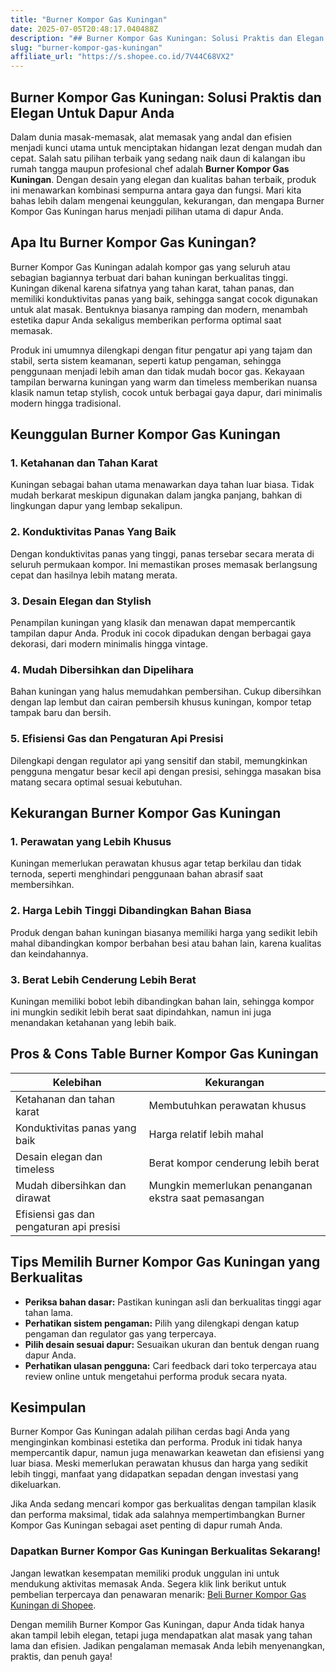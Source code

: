 ```yaml
---
title: "Burner Kompor Gas Kuningan"
date: 2025-07-05T20:48:17.040488Z
description: "## Burner Kompor Gas Kuningan: Solusi Praktis dan Elegan Untuk Dapur Anda..."
slug: "burner-kompor-gas-kuningan"
affiliate_url: "https://s.shopee.co.id/7V44C68VX2"
---
```

## Burner Kompor Gas Kuningan: Solusi Praktis dan Elegan Untuk Dapur Anda

Dalam dunia masak-memasak, alat memasak yang andal dan efisien menjadi kunci utama untuk menciptakan hidangan lezat dengan mudah dan cepat. Salah satu pilihan terbaik yang sedang naik daun di kalangan ibu rumah tangga maupun profesional chef adalah **Burner Kompor Gas Kuningan**. Dengan desain yang elegan dan kualitas bahan terbaik, produk ini menawarkan kombinasi sempurna antara gaya dan fungsi. Mari kita bahas lebih dalam mengenai keunggulan, kekurangan, dan mengapa Burner Kompor Gas Kuningan harus menjadi pilihan utama di dapur Anda.

## Apa Itu Burner Kompor Gas Kuningan?

Burner Kompor Gas Kuningan adalah kompor gas yang seluruh atau sebagian bagiannya terbuat dari bahan kuningan berkualitas tinggi. Kuningan dikenal karena sifatnya yang tahan karat, tahan panas, dan memiliki konduktivitas panas yang baik, sehingga sangat cocok digunakan untuk alat masak. Bentuknya biasanya ramping dan modern, menambah estetika dapur Anda sekaligus memberikan performa optimal saat memasak.

Produk ini umumnya dilengkapi dengan fitur pengatur api yang tajam dan stabil, serta sistem keamanan, seperti katup pengaman, sehingga penggunaan menjadi lebih aman dan tidak mudah bocor gas. Kekayaan tampilan berwarna kuningan yang warm dan timeless memberikan nuansa klasik namun tetap stylish, cocok untuk berbagai gaya dapur, dari minimalis modern hingga tradisional.

## Keunggulan Burner Kompor Gas Kuningan

### 1. **Ketahanan dan Tahan Karat**
Kuningan sebagai bahan utama menawarkan daya tahan luar biasa. Tidak mudah berkarat meskipun digunakan dalam jangka panjang, bahkan di lingkungan dapur yang lembap sekalipun.

### 2. **Konduktivitas Panas Yang Baik**
Dengan konduktivitas panas yang tinggi, panas tersebar secara merata di seluruh permukaan kompor. Ini memastikan proses memasak berlangsung cepat dan hasilnya lebih matang merata.

### 3. **Desain Elegan dan Stylish**
Penampilan kuningan yang klasik dan menawan dapat mempercantik tampilan dapur Anda. Produk ini cocok dipadukan dengan berbagai gaya dekorasi, dari modern minimalis hingga vintage.

### 4. **Mudah Dibersihkan dan Dipelihara**
Bahan kuningan yang halus memudahkan pembersihan. Cukup dibersihkan dengan lap lembut dan cairan pembersih khusus kuningan, kompor tetap tampak baru dan bersih.

### 5. **Efisiensi Gas dan Pengaturan Api Presisi**
Dilengkapi dengan regulator api yang sensitif dan stabil, memungkinkan pengguna mengatur besar kecil api dengan presisi, sehingga masakan bisa matang secara optimal sesuai kebutuhan.

## Kekurangan Burner Kompor Gas Kuningan

### 1. **Perawatan yang Lebih Khusus**
Kuningan memerlukan perawatan khusus agar tetap berkilau dan tidak ternoda, seperti menghindari penggunaan bahan abrasif saat membersihkan.

### 2. **Harga Lebih Tinggi Dibandingkan Bahan Biasa**
Produk dengan bahan kuningan biasanya memiliki harga yang sedikit lebih mahal dibandingkan kompor berbahan besi atau bahan lain, karena kualitas dan keindahannya.

### 3. **Berat Lebih Cenderung Lebih Berat**
Kuningan memiliki bobot lebih dibandingkan bahan lain, sehingga kompor ini mungkin sedikit lebih berat saat dipindahkan, namun ini juga menandakan ketahanan yang lebih baik.

## Pros & Cons Table Burner Kompor Gas Kuningan

| Kelebihan                                    | Kekurangan                                         |
|----------------------------------------------|-----------------------------------------------------|
| Ketahanan dan tahan karat                   | Membutuhkan perawatan khusus                       |
| Konduktivitas panas yang baik              | Harga relatif lebih mahal                        |
| Desain elegan dan timeless                  | Berat kompor cenderung lebih berat                |
| Mudah dibersihkan dan dirawat              | Mungkin memerlukan penanganan ekstra saat pemasangan |
| Efisiensi gas dan pengaturan api presisi  |                                                     |

## Tips Memilih Burner Kompor Gas Kuningan yang Berkualitas

- **Periksa bahan dasar:** Pastikan kuningan asli dan berkualitas tinggi agar tahan lama.
- **Perhatikan sistem pengaman:** Pilih yang dilengkapi dengan katup pengaman dan regulator gas yang terpercaya.
- **Pilih desain sesuai dapur:** Sesuaikan ukuran dan bentuk dengan ruang dapur Anda.
- **Perhatikan ulasan pengguna:** Cari feedback dari toko terpercaya atau review online untuk mengetahui performa produk secara nyata.

## Kesimpulan

Burner Kompor Gas Kuningan adalah pilihan cerdas bagi Anda yang menginginkan kombinasi estetika dan performa. Produk ini tidak hanya mempercantik dapur, namun juga menawarkan keawetan dan efisiensi yang luar biasa. Meski memerlukan perawatan khusus dan harga yang sedikit lebih tinggi, manfaat yang didapatkan sepadan dengan investasi yang dikeluarkan.

Jika Anda sedang mencari kompor gas berkualitas dengan tampilan klasik dan performa maksimal, tidak ada salahnya mempertimbangkan Burner Kompor Gas Kuningan sebagai aset penting di dapur rumah Anda.

### Dapatkan Burner Kompor Gas Kuningan Berkualitas Sekarang!

Jangan lewatkan kesempatan memiliki produk unggulan ini untuk mendukung aktivitas memasak Anda. Segera klik link berikut untuk pembelian terpercaya dan penawaran menarik: [Beli Burner Kompor Gas Kuningan di Shopee](https://s.shopee.co.id/7V44C68VX2).

Dengan memilih Burner Kompor Gas Kuningan, dapur Anda tidak hanya akan tampil lebih elegan, tetapi juga mendapatkan alat masak yang tahan lama dan efisien. Jadikan pengalaman memasak Anda lebih menyenangkan, praktis, dan penuh gaya!